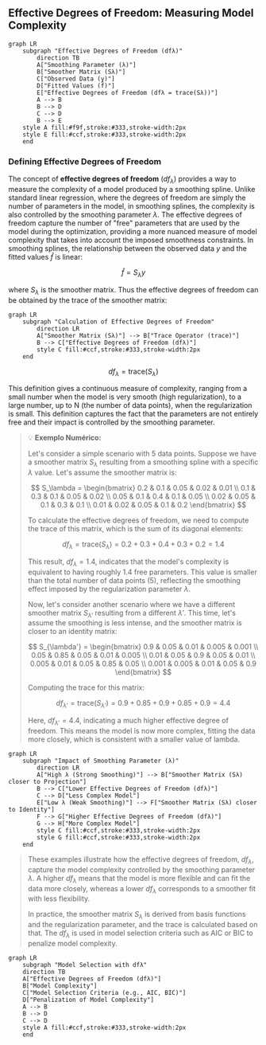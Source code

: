 ## Effective Degrees of Freedom: Measuring Model Complexity

```mermaid
graph LR
    subgraph "Effective Degrees of Freedom (dfλ)"
        direction TB
        A["Smoothing Parameter (λ)"]
        B["Smoother Matrix (Sλ)"]
        C["Observed Data (y)"]
        D["Fitted Values (f̂)"]
        E["Effective Degrees of Freedom (dfλ = trace(Sλ))"]
        A --> B
        B --> D
        C --> D
        B --> E
    style A fill:#f9f,stroke:#333,stroke-width:2px
    style E fill:#ccf,stroke:#333,stroke-width:2px
    end
```

### Defining Effective Degrees of Freedom

The concept of **effective degrees of freedom** ($df_\lambda$) provides a way to measure the complexity of a model produced by a smoothing spline. Unlike standard linear regression, where the degrees of freedom are simply the number of parameters in the model, in smoothing splines, the complexity is also controlled by the smoothing parameter $\lambda$. The effective degrees of freedom capture the number of "free" parameters that are used by the model during the optimization, providing a more nuanced measure of model complexity that takes into account the imposed smoothness constraints. In smoothing splines, the relationship between the observed data $y$ and the fitted values $\hat{f}$ is linear:

$$\hat{f} = S_\lambda y$$

where $S_\lambda$ is the smoother matrix. Thus the effective degrees of freedom can be obtained by the trace of the smoother matrix:

```mermaid
graph LR
    subgraph "Calculation of Effective Degrees of Freedom"
        direction LR
        A["Smoother Matrix (Sλ)"] --> B["Trace Operator (trace)"]
        B --> C["Effective Degrees of Freedom (dfλ)"]
        style C fill:#ccf,stroke:#333,stroke-width:2px
    end
```

$$df_\lambda = \text{trace}(S_\lambda)$$

This definition gives a continuous measure of complexity, ranging from a small number when the model is very smooth (high regularization), to a large number, up to N (the number of data points), when the regularization is small. This definition captures the fact that the parameters are not entirely free and their impact is controlled by the smoothing parameter.

> 💡 **Exemplo Numérico:**
>
> Let's consider a simple scenario with 5 data points. Suppose we have a smoother matrix $S_\lambda$ resulting from a smoothing spline with a specific $\lambda$ value. Let's assume the smoother matrix is:
>
> $$ S_\lambda = \begin{bmatrix} 0.2 & 0.1 & 0.05 & 0.02 & 0.01 \\ 0.1 & 0.3 & 0.1 & 0.05 & 0.02 \\ 0.05 & 0.1 & 0.4 & 0.1 & 0.05 \\ 0.02 & 0.05 & 0.1 & 0.3 & 0.1 \\ 0.01 & 0.02 & 0.05 & 0.1 & 0.2 \end{bmatrix} $$
>
> To calculate the effective degrees of freedom, we need to compute the trace of this matrix, which is the sum of its diagonal elements:
>
> $$ df_\lambda = \text{trace}(S_\lambda) = 0.2 + 0.3 + 0.4 + 0.3 + 0.2 = 1.4 $$
>
> This result, $df_\lambda = 1.4$, indicates that the model's complexity is equivalent to having roughly 1.4 free parameters. This value is smaller than the total number of data points (5), reflecting the smoothing effect imposed by the regularization parameter $\lambda$.
>
> Now, let's consider another scenario where we have a different smoother matrix $S_{\lambda'}$ resulting from a different $\lambda'$. This time, let's assume the smoothing is less intense, and the smoother matrix is closer to an identity matrix:
>
> $$ S_{\lambda'} = \begin{bmatrix} 0.9 & 0.05 & 0.01 & 0.005 & 0.001 \\ 0.05 & 0.85 & 0.05 & 0.01 & 0.005 \\ 0.01 & 0.05 & 0.9 & 0.05 & 0.01 \\ 0.005 & 0.01 & 0.05 & 0.85 & 0.05 \\ 0.001 & 0.005 & 0.01 & 0.05 & 0.9 \end{bmatrix} $$
>
> Computing the trace for this matrix:
>
> $$ df_{\lambda'} = \text{trace}(S_{\lambda'}) = 0.9 + 0.85 + 0.9 + 0.85 + 0.9 = 4.4 $$
>
> Here, $df_{\lambda'} = 4.4$, indicating a much higher effective degree of freedom. This means the model is now more complex, fitting the data more closely, which is consistent with a smaller value of lambda.

```mermaid
graph LR
    subgraph "Impact of Smoothing Parameter (λ)"
        direction LR
        A["High λ (Strong Smoothing)"] --> B["Smoother Matrix (Sλ) closer to Projection"]
        B --> C["Lower Effective Degrees of Freedom (dfλ)"]
        C --> D["Less Complex Model"]
        E["Low λ (Weak Smoothing)"] --> F["Smoother Matrix (Sλ) closer to Identity"]
        F --> G["Higher Effective Degrees of Freedom (dfλ)"]
        G --> H["More Complex Model"]
        style C fill:#ccf,stroke:#333,stroke-width:2px
        style G fill:#ccf,stroke:#333,stroke-width:2px
    end
```

> These examples illustrate how the effective degrees of freedom, $df_\lambda$, capture the model complexity controlled by the smoothing parameter $\lambda$. A higher $df_\lambda$ means that the model is more flexible and can fit the data more closely, whereas a lower $df_\lambda$ corresponds to a smoother fit with less flexibility.
>
> In practice, the smoother matrix $S_\lambda$ is derived from basis functions and the regularization parameter, and the trace is calculated based on that. The $df_\lambda$ is used in model selection criteria such as AIC or BIC to penalize model complexity.

```mermaid
graph LR
    subgraph "Model Selection with dfλ"
    direction TB
    A["Effective Degrees of Freedom (dfλ)"]
    B["Model Complexity"]
    C["Model Selection Criteria (e.g., AIC, BIC)"]
    D["Penalization of Model Complexity"]
    A --> B
    B --> D
    C --> D
    style A fill:#ccf,stroke:#333,stroke-width:2px
    end
```

[^5.4.1]: "The expression M = trace(He) gives the dimension of the projection space, which is also the number of basis functions, and hence the number of parameters involved in the fit. By analogy we define the effective degrees of freedom of a smoothing spline to be" *(Trecho de <Basis Expansions and Regularization>)*
